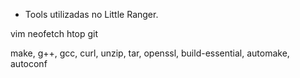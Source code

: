 * Tools utilizadas no Little Ranger.

vim
neofetch
htop
git

make, g++, gcc, curl, unzip, tar, openssl, build-essential, automake, autoconf
